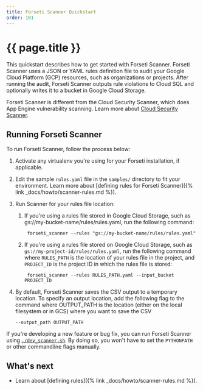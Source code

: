 ```yaml
---
title: Forseti Scanner Quickstart
order: 101
---
```

# {{ page.title }}

This quickstart describes how to get started with Forseti Scanner. Forseti
Scanner uses a JSON or YAML rules definition file to audit your Google Cloud
Platform (GCP) resources, such as organizations or projects. After running the
audit, Forseti Scanner outputs rule violations to Cloud SQL and optionally
writes it to a bucket in Google Cloud Storage.

Forseti Scanner is different from the Cloud Security Scanner, which does App
Engine vulnerability scanning. Learn more about
[Cloud Security Scanner](https://cloud.google.com/security-scanner/).

## Running Forseti Scanner

To run Forseti Scanner, follow the process below:

  1. Activate any virtualenv you're using for your Forseti installation,
  if applicable.

  1. Edit the sample `rules.yaml` file in the `samples/` directory to fit your
  environment. Learn more about
  [defining rules for Forseti Scanner]({% link _docs/howto/scanner-rules.md %}).

  1. Run Scanner for your rules file location:

     1. If you're using a rules file stored in Google Cloud Storage, such as
      gs://my-bucket-name/rules/rules.yaml, run the following command:

             forseti_scanner --rules "gs://my-bucket-name/rules/rules.yaml"

     1. If you're using a rules file stored on Google Cloud Storage, such
      as `gs://my-project-id/rules/rules.yaml`, run the following command
      where `RULES_PATH` is the location of your rules file in the project,
      and `PROJECT_ID` is the project ID in which the rules file is stored:

             forseti_scanner --rules RULES_PATH.yaml --input_bucket PROJECT_ID

  1. By default, Forseti Scanner saves the CSV output to a temporary location.
  To specify an output location, add the following flag to the command
  where OUTPUT_PATH is the location (either on the local filesystem or in GCS)
  where you want to save the CSV

         --output_path OUTPUT_PATH

If you're developing a new feature or bug fix, you can run Forseti Scanner
using [`./dev_scanner.sh`](https://github.com/GoogleCloudPlatform/forseti-security/blob/master/samples/scanner/dev_scanner.sh.sample).
By doing so, you won't have to set the `PYTHONPATH` or other commandline flags
manually.

## What's next

- Learn about [defining rules]({% link _docs/howto/scanner-rules.md %}).
